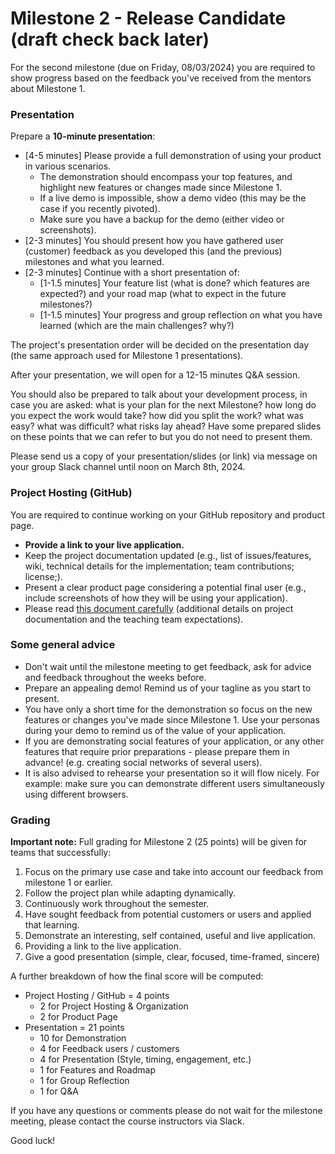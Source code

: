 
# Milestone 2 - Release Candidate (draft check back later)

For the second milestone (due on Friday, 08/03/2024) you are required to show progress based on the feedback you've received from the mentors about Milestone 1.


### Presentation

Prepare a **10-minute presentation**:
- [4-5 minutes] Please provide a full demonstration of using your product in various scenarios.
  - The demonstration should encompass your top features, and highlight new features or changes made since Milestone 1.
  - If a live demo is impossible, show a demo video (this may be the case if you recently pivoted).
  - Make sure you have a backup for the demo (either video or screenshots).
- [2-3 minutes] You should present how you have gathered user (customer) feedback as you developed this (and the previous) milestones and what you learned.
- [2-3 minutes] Continue with a short presentation of:
  - [1-1.5 minutes] Your feature list (what is done? which features are expected?) and your road map (what to expect in the future milestones?)
  - [1-1.5 minutes] Your progress and group reflection on what you have learned (which are the main challenges? why?)

The project's presentation order will be decided on the presentation day (the same approach used for Milestone 1 presentations).

After your presentation, we will open for a 12-15 minutes Q&A session. 

You should also be prepared to talk about your development process, in case you are asked: what is your plan for the next Milestone? how long do you expect the work would take? how did you split the work? what was easy? what was difficult? what risks lay ahead? Have some prepared slides on these points that we can refer to but you do not need to present them.

Please send us a copy of your presentation/slides (or link) via message on your group Slack channel until noon on March 8th, 2024.


### Project Hosting (GitHub)

You are required to continue working on your GitHub repository and product page.
- **Provide a link to your live application.**
- Keep the project documentation updated (e.g., list of issues/features, wiki, technical details for the implementation; team contributions; license;).
- Present a clear product page considering a potential final user (e.g., include screenshots of how they will be using your application).
- Please read [this document carefully](https://docs.google.com/document/d/1xppHNvDtQkChSqaZQI7FCG5J9GSH-iyi/edit?usp=sharing&ouid=100275977608446609845&rtpof=true&sd=true) (additional details on project documentation and the teaching team expectations).


### Some general advice

- Don't wait until the milestone meeting to get feedback, ask for advice and feedback throughout the weeks before.
- Prepare an appealing demo! Remind us of your tagline as you start to present.
- You have only a short time for the demonstration so focus on the new features or changes you've made since Milestone 1. Use your personas during your demo to remind us of the value of your application.
- If you are demonstrating social features of your application, or any other features that require prior preparations - please prepare them in advance! (e.g. creating social networks of several users). 
- It is also advised to rehearse your presentation so it will flow nicely. For example: make sure you can demonstrate different users simultaneously using different browsers.


### Grading

**Important note:** Full grading for Milestone 2 (25 points) will be given for teams that successfully:

1. Focus on the primary use case and take into account our feedback from milestone 1 or earlier.
2. Follow the project plan while adapting dynamically.
3. Continuously work throughout the semester.
4. Have sought feedback from potential customers or users and applied that learning.
5. Demonstrate an interesting, self contained, useful and live application.
6. Providing a link to the live application.
7. Give a good presentation (simple, clear, focused, time-framed, sincere)

A further breakdown of how the final score will be computed:
- Project Hosting / GitHub = 4 points
  - 2 for Project Hosting & Organization
  - 2 for Product Page
- Presentation = 21 points
  - 10 for Demonstration
  - 4 for Feedback users / customers
  - 4 for Presentation (Style, timing, engagement, etc.)
  - 1 for Features and Roadmap
  - 1 for Group Reflection
  - 1 for Q&A
  

If you have any questions or comments please do not wait for the milestone meeting, please contact the course instructors via Slack.

Good luck!
